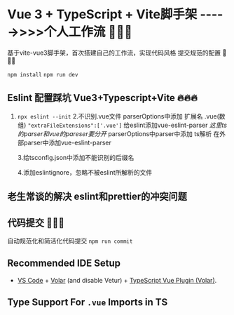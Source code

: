 # Vue 3 + TypeScript + Vite脚手架 ----->>>>个人工作流 💎💎💎

基于vite-vue3脚手架，首次搭建自己的工作流，实现代码风格 提交规范的配置 🎉🎉🎉

`npm install`
`npm run dev`

## Eslint 配置踩坑 Vue3+Typescript+Vite 🔥🔥🔥

1.  `npx eslint --init` 2.不识别.vue文件
    parserOptions中添加 扩展名 .vue(数组)
    `"extraFileExtensions":['.vue']`
    给eslint添加vue-eslint-parser
    _这里ts的parser和vue的pareser要分开_
    parserOptions中parser中添加 ts解析
    在外部parser中添加vue-eslint-parser

    3.给tsconfig.json中添加不能识别的后缀名

    4.添加eslintignore，忽略不被eslint所解析的文件

## 老生常谈的解决 eslint和prettier的冲突问题

## 代码提交 🚀🚀🚀

自动规范化和简洁化代码提交
`npm run commit`

## Recommended IDE Setup

- [VS Code](https://code.visualstudio.com/) + [Volar](https://marketplace.visualstudio.com/items?itemName=Vue.volar) (and disable Vetur) + [TypeScript Vue Plugin (Volar)](https://marketplace.visualstudio.com/items?itemName=Vue.vscode-typescript-vue-plugin).

## Type Support For `.vue` Imports in TS
